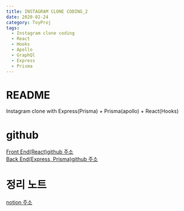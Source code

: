 ```yaml
---
title: INSTAGRAM CLONE CODING_2
date: 2020-02-24
category: ToyProj
tags:
  - Instagram clone coding
  - React
  - Hooks
  - Apollo
  - GraphQl
  - Express
  - Prisma
---
```


# README

Instagram clone with Express(Prisma) + Prisma(apollo) + React(Hooks)

# github

[Front End(React)github 주소](https://github.com/happyjy/prismagram-frontend)  
[Back End(Express, Prisma)github 주소](https://github.com/happyjy/prismagram)

# 정리 노트

[notion 주소](https://www.notion.so/happyjy0109/2019-Node-js-Express-ReactJS-Prisma-201910-2019XX-df8d226e12f74f63a4118df9570e75c4)
